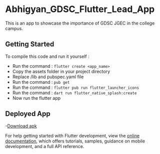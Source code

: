 # Abhigyan_GDSC_Flutter_Lead_App

This is an app to showcase the importance of GDSC JGEC in the college campus.

## Getting Started


To compile this code and run it yourself :

- Run the command : `flutter create <app_name>`
- Copy the assets folder in your project directory
- Replace /lib and pubspec.yaml file
- Run the command : `pub get`
- Run the command : `flutter pub run flutter_launcher_icons`
- Run the command : `dart run flutter_native_splash:create`
- Now run the flutter app

## Deployed App

-[Download apk](https://drive.google.com/file/d/1Yd_rSDw2l1VBNLbibM8xLMWubVBAkbsW/view?usp=drive_link)

For help getting started with Flutter development, view the
[online documentation](https://docs.flutter.dev/), which offers tutorials,
samples, guidance on mobile development, and a full API reference.
